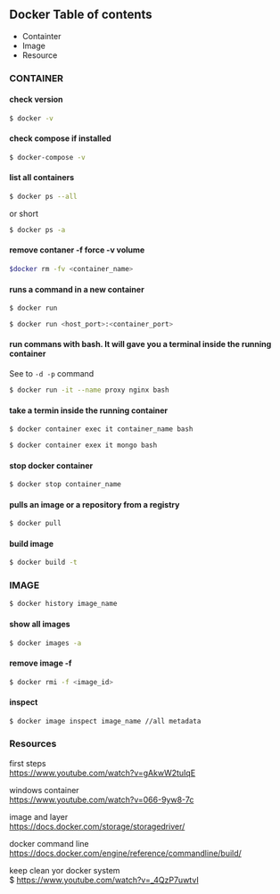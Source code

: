 ## Docker Table of contents
* Containter
* Image
* Resource
  
### CONTAINER
#### check version
```bash 
$ docker -v
```

#### check compose if installed
```bash 
$ docker-compose -v
```
#### list all containers

```bash
$ docker ps --all
```
or short  

```bash
$ docker ps -a
```

#### remove contaner -f force -v volume

```bash
$docker rm -fv <container_name>
```

#### runs a command in a new container
```bash 
$ docker run
```

```bash 
$ docker run <host_port>:<container_port>
```

#### run commans with bash. It will gave you a terminal inside the running container

See to `-d -p` command

```bash 
$ docker run -it --name proxy nginx bash
```

#### take a termin inside the running container
```bash 
$ docker container exec it container_name bash
```

```bash 
$ docker container exex it mongo bash
```

#### stop docker container
```bash 
$ docker stop container_name
```

#### pulls an image or a repository from a registry
```bash
$ docker pull
```

#### build image
```bash 
$ docker build -t
```

### IMAGE
```bash 
$ docker history image_name
```


#### show all images

```bash
$ docker images -a
```

#### remove image -f

```bash
$ docker rmi -f <image_id>
```

#### inspect

```bash 
$ docker image inspect image_name //all metadata
```

### Resources

first steps </br> 
https://www.youtube.com/watch?v=gAkwW2tuIqE

windows container </br>
https://www.youtube.com/watch?v=066-9yw8-7c

image and layer</br> 
https://docs.docker.com/storage/storagedriver/

docker command line </br> 
https://docs.docker.com/engine/reference/commandline/build/

keep clean yor docker system </br>
$ https://www.youtube.com/watch?v=_4QzP7uwtvI
